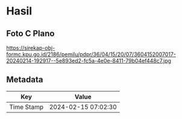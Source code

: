 # Hasil

## Foto C Plano

https://sirekap-obj-formc.kpu.go.id/2186/pemilu/pdpr/36/04/15/20/07/3604152007017-20240214-192917--5e893ed2-fc5a-4e0e-8411-79b04ef448c7.jpg


## Metadata

| Key        | Value               |
| ---------- | ------------------- |
| Time Stamp | 2024-02-15 07:02:30 |




